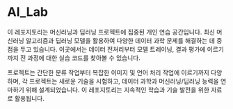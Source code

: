 # AI_Lab

이 레포지토리는 머신러닝과 딥러닝 프로젝트에 집중된 개인 연습 공간입니다. 
최신 머신러닝 알고리즘과 딥러닝 모델을 활용하여 다양한 데이터 과학 문제를 해결하는 데 중점을 두고 있습니다. 
이곳에서는 데이터 전처리부터 모델 트레이닝, 결과 평가에 이르기까지 전 과정에 대한 실습 코드를 찾아볼 수 있습니다.

프로젝트는 간단한 분류 작업부터 복잡한 이미지 및 언어 처리 작업에 이르기까지 다양하며, 각 프로젝트는 새로운 기술을 시험하고, 
데이터 과학과 머신러닝/딥러닝 능력을 연마하기 위해 설계되었습니다. 이 레포지토리는 지속적인 학습과 기술 발전을 위한 자료로 활용됩니다.
